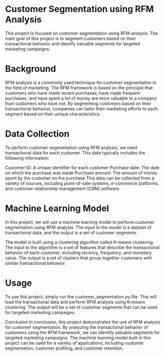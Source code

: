# Customer Segmentation using RFM Analysis
This project is focused on customer segmentation using RFM analysis. The main goal of this project is to segment customers based on their transactional behavior and identify valuable segments for targeted marketing campaigns.
# Background
RFM analysis is a commonly used technique for customer segmentation in the field of marketing. The RFM framework is based on the principle that customers who have made recent purchases, have made frequent purchases, and have spent a lot of money are more valuable to a company than customers who have not. By segmenting customers based on their transactional behavior, companies can tailor their marketing efforts to each segment based on their unique characteristics.

# Data Collection
To perform customer segmentation using RFM analysis, we need transactional data for each customer. This data typically includes the following information:

Customer ID: A unique identifier for each customer
Purchase date: The date on which the purchase was made
Purchase amount: The amount of money spent by the customer on the purchase
This data can be collected from a variety of sources, including point-of-sale systems, e-commerce platforms, and customer relationship management (CRM) software.


# Machine Learning Model
In this project, we will use a machine learning model to perform customer segmentation using RFM analysis. The input to the model is a dataset of transactional data, and the output is a set of customer segments.

The model is built using a clustering algorithm called K-means clustering. The input to the algorithm is a set of features that describe the transactional behavior of each customer, including recency, frequency, and monetary value. The output is a set of clusters that group together customers with similar transactional behavior.

# Usage
To use this project, simply run the customer_segmentation.py file. This will load the transactional data and perform RFM analysis using K-means clustering. The output will be a set of customer segments that can be used for targeted marketing campaigns.

Conclusion
In conclusion, this project demonstrates the use of RFM analysis for customer segmentation. By analyzing the transactional behavior of customers using the RFM framework, we can identify valuable segments for targeted marketing campaigns. The machine learning model built in this project can be used for a variety of applications, including customer segmentation, customer profiling, and customer retention.
